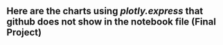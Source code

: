 

## Here are the charts using *plotly.express* that github does not show in the notebook file (Final Project)
